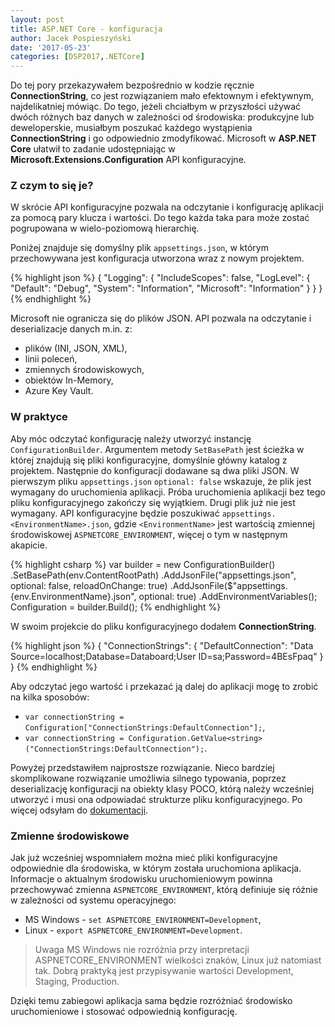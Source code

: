 ```yaml
---
layout: post
title: ASP.NET Core - konfiguracja
author: Jacek Pospieszyński
date: '2017-05-23'
categories: [DSP2017,.NETCore]
---
```

Do tej pory przekazywałem bezpośrednio w kodzie ręcznie **ConnectionString**, co jest rozwiązaniem mało efektownym i efektywnym, najdelikatniej mówiąc. Do tego, jeżeli chciałbym w przyszłości używać dwóch różnych baz danych w zależności od środowiska: produkcyjne lub deweloperskie, musiałbym poszukać każdego wystąpienia **ConnectionString** i go odpowiednio zmodyfikować. Microsoft w **ASP.NET Core** ułatwił to zadanie udostępniając w **Microsoft.Extensions.Configuration** API konfiguracyjne.

<!--more-->

### Z czym to się je?
W skrócie API konfiguracyjne pozwala na odczytanie i konfigurację aplikacji za pomocą pary klucza i wartości. Do tego każda taka para może zostać pogrupowana w wielo-poziomową hierarchię.

Poniżej znajduje się domyślny plik ``appsettings.json``, w którym przechowywana jest konfiguracja utworzona wraz z nowym projektem.

{% highlight json %}
{
  "Logging": {
    "IncludeScopes": false,
    "LogLevel": {
      "Default": "Debug",
      "System": "Information",
      "Microsoft": "Information"
    }
  }
}
{% endhighlight %} 

Microsoft nie ogranicza się do plików JSON. API pozwala na odczytanie i deserializacje danych m.in. z:
* plików (INI, JSON, XML),
* linii poleceń,
* zmiennych środowiskowych,
* obiektów In-Memory,
* Azure Key Vault.

### W praktyce
Aby móc odczytać konfigurację należy utworzyć instancję ``ConfigurationBuilder``. Argumentem metody ``SetBasePath`` jest ścieżka w której znajdują się pliki konfiguracyjne, domyślnie główny katalog z projektem. Następnie do konfiguracji dodawane są dwa pliki JSON.
W pierwszym pliku ``appsettings.json`` ``optional: false`` wskazuje, że plik jest wymagany do uruchomienia aplikacji. Próba uruchomienia aplikacji bez tego pliku konfiguracyjnego zakończy się wyjątkiem. 
Drugi plik już nie jest wymagany. API konfiguracyjne będzie poszukiwać ``appsettings.<EnvironmentName>.json``, gdzie ``<EnvironmentName>`` jest wartością zmiennej środowiskowej ``ASPNETCORE_ENVIRONMENT``, więcej o tym w następnym akapicie.

{% highlight csharp %}
var builder = new ConfigurationBuilder()
    .SetBasePath(env.ContentRootPath)
    .AddJsonFile("appsettings.json", optional: false, reloadOnChange: true)
    .AddJsonFile($"appsettings.{env.EnvironmentName}.json", optional: true)
    .AddEnvironmentVariables();
Configuration = builder.Build();
{% endhighlight %} 

W swoim projekcie do pliku konfiguracyjnego dodałem **ConnectionString**.

{% highlight json %}
{
  "ConnectionStrings": {
    "DefaultConnection": "Data Source=localhost;Database=Databoard;User ID=sa;Password=4BEsFpaq"
  }
}
{% endhighlight %} 

Aby odczytać jego wartość i przekazać ją dalej do aplikacji mogę to zrobić na kilka sposobów:
* ``var connectionString = Configuration["ConnectionStrings:DefaultConnection"];``,
* ``var connectionString = Configuration.GetValue<string>("ConnectionStrings:DefaultConnection");``.

Powyżej przedstawiłem najprostsze rozwiązanie. Nieco bardziej skomplikowane rozwiązanie umożliwia silnego typowania, poprzez deserializację konfiguracji na obiekty klasy POCO, którą należy wcześniej utworzyć i musi ona odpowiadać strukturze pliku konfiguracyjnego. Po więcej odsyłam do [dokumentacji](https://docs.microsoft.com/en-us/aspnet/core/fundamentals/configuration).

### Zmienne środowiskowe
Jak już wcześniej wspomniałem można mieć pliki konfiguracyjne odpowiednie dla środowiska, w którym została uruchomiona aplikacja. Informacje o aktualnym środowisku uruchomieniowym powinna przechowywać zmienna ``ASPNETCORE_ENVIRONMENT``, którą definiuje się różnie w zależności od systemu operacyjnego:
* MS Windows - ``set ASPNETCORE_ENVIRONMENT=Development``,
* Linux - ``export ASPNETCORE_ENVIRONMENT=Development``.

>Uwaga MS Windows nie rozróżnia przy interpretacji ASPNETCORE_ENVIRONMENT wielkości znaków, Linux już natomiast tak. Dobrą praktyką jest przypisywanie wartości Development, Staging, Production.

Dzięki temu zabiegowi aplikacja sama będzie rozróżniać środowisko uruchomieniowe i stosować odpowiednią konfigurację.